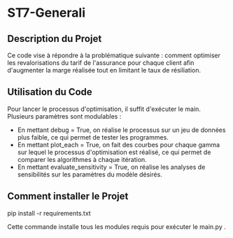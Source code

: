 # ST7-Generali

## Description du Projet

Ce code vise à répondre à la problématique suivante : comment optimiser les revalorisations du tarif de l'assurance pour chaque client afin d'augmenter la marge réalisée tout en limitant le taux de résiliation.

## Utilisation du Code 

Pour lancer le processus d'optimisation, il suffit d'exécuter le main. Plusieurs paramètres sont modulables :
- En mettant debug = True, on réalise le processus sur un jeu de données plus faible, ce qui permet de tester les programmes.
- En mettant plot_each = True, on fait des courbes pour chaque gamma sur lequel le processus d'optimisation est réalisé, ce qui permet de comparer les algorithmes à chaque itération.
- En mettant evaluate_sensitivity = True, on réalise les analyses de sensibilités sur les paramètres du modèle désirés.

## Comment installer le Projet

pip install -r requirements.txt 

Cette commande installe tous les modules requis pour exécuter le main.py .
